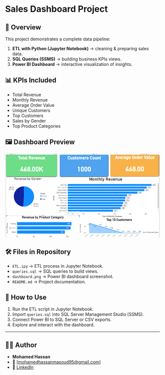 # Sales Dashboard Project

## 📌 Overview
This project demonstrates a complete data pipeline:
1. **ETL with Python (Jupyter Notebook)** → cleaning & preparing sales data.  
2. **SQL Queries (SSMS)** → building business KPIs views.  
3. **Power BI Dashboard** → interactive visualization of insights.  

## 📊 KPIs Included
- Total Revenue  
- Monthly Revenue  
- Average Order Value  
- Unique Customers  
- Top Customers  
- Sales by Gender  
- Top Product Categories  

## 🖼️ Dashboard Preview
![Dashboard](dashboard.png)

## 🛠️ Files in Repository
- `ETL.ipy` → ETL process in Jupyter Notebook.  
- `queries.sql` → SQL queries to build views.  
- `dashboard.png` → Power BI dashboard screenshot.  
- `README.md` → Project documentation.  

## 🚀 How to Use
1. Run the ETL script in Jupyter Notebook.  
2. Import `queries.sql` into SQL Server Management Studio (SSMS).  
3. Connect Power BI to SQL Server or CSV exports.  
4. Explore and interact with the dashboard.

---

## 👨‍💻 Author
- **Mohamed Hassan**  
- 📧 [mohamedhassanmasoud95@gmail.com]  
- 🔗 [LinkedIn](https://www.linkedin.com/in/mohamed---hassan)